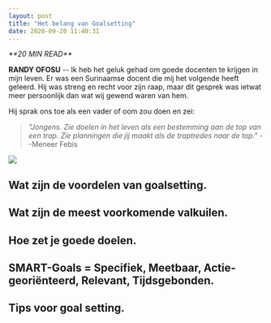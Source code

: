 ```yaml
---
layout: post
title: "Het belang van Goalsetting"
date: 2020-09-20 11:40:31
---
```


<link rel="stylesheet" href="https://cdnjs.cloudflare.com/ajax/libs/font-awesome/4.7.0/css/font-awesome.min.css">
<i class="fa fa-clock-o" aria-hidden="true" style="fontsize:20px"> **20 MIN READ**</i>

**RANDY OFOSU** -- Ik heb het geluk gehad om goede docenten te krijgen in mijn leven. Er was een Surinaamse docent die mij het volgende heeft geleerd. Hij was streng en recht voor zijn raap, maar dit gesprek was ietwat meer persoonlijk dan wat wij gewend waren van hem.

Hij sprak ons toe als een vader of oom zou doen en zei:

> *"Jongens. Zie doelen in het leven als een bestemming aan de top van een trap. Zie planningen die jij maakt als de traptredes naar de top."*
> --Meneer Febis

<img src="/assets/img/rockystairs.gif">

## Wat zijn de voordelen van goalsetting.
## Wat zijn de meest voorkomende valkuilen.
## Hoe zet je goede doelen.
## SMART-Goals = Specifiek, Meetbaar, Actie-georiënteerd, Relevant, Tijdsgebonden.
## Tips voor goal setting.